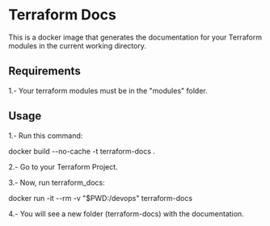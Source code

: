 # Terraform Docs

This is a docker image that generates the documentation for your Terraform modules in the current working directory.

## Requirements

1.- Your terraform modules must be in the "modules" folder.

## Usage

1.- Run this command:

docker build --no-cache -t terraform-docs .

2.- Go to your Terraform Project.

3.- Now, run terraform_docs:

docker run -it --rm -v "\$PWD:/devops" terraform-docs

4.- You will see a new folder (terraform-docs) with the documentation.
